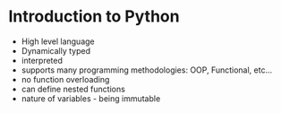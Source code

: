 # Introduction to Python
- High level language
- Dynamically typed
- interpreted
- supports many programming methodologies: OOP, Functional, etc...
- no function overloading
- can define nested functions
- nature of variables - being immutable
 
  
